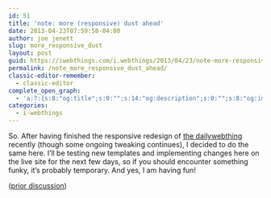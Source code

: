 ```yaml
---
id: 51
title: 'note: more (responsive) dust ahead'
date: 2013-04-23T07:59:58-04:00
author: joe jenett
slug: more_responsive_dust
layout: post
guid: https://iwebthings.com/i.webthings/2013/04/23/note-more-responsive-dust-ahead/
permalink: /note_more_responsive_dust_ahead/
classic-editor-remember:
  - classic-editor
complete_open_graph:
  - 'a:7:{s:8:"og:title";s:0:"";s:14:"og:description";s:0:"";s:8:"og:image";s:0:"";s:7:"og:type";s:0:"";s:12:"twitter:card";s:7:"summary";s:19:"twitter:description";s:0:"";s:15:"twitter:creator";s:0:"";}'
categories:
  - i-webthings
---
```

So. After having finished the responsive redesign of [the dailywebthing](https://dwt-archives.joejenett.com/) recently (though some ongoing tweaking continues), I decided to do the same here. I&#8217;ll be testing new templates and implementing changes here on the live site for the next few days, so if you should encounter something funky, it&#8217;s probably temporary. And yes, I am having fun!

([prior discussion](https://disqus.com/home/discussion/iwebthings/iwebthings_note_more_responsive_dust_ahead/))